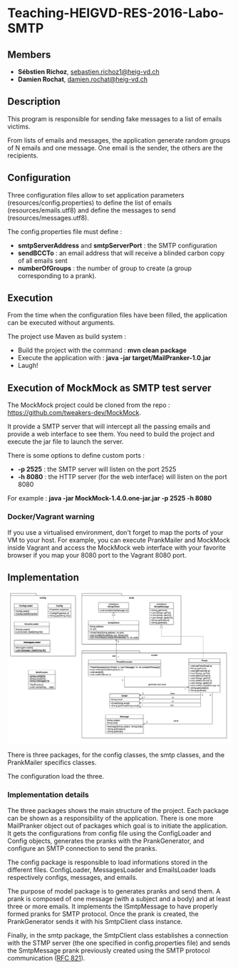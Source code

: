 # Teaching-HEIGVD-RES-2016-Labo-SMTP

## Members

* **Sébstien Richoz**, sebastien.richoz1@heig-vd.ch
* **Damien Rochat**, damien.rochat@heig-vd.ch

## Description

This program is responsible for sending fake messages to a list of emails victims.

From lists of emails and messages, the application generate random groups of N emails and one message. One email is the sender, the others are the recipients.

## Configuration

Three configuration files allow to set application parameters (resources/config.properties) to define the list of emails (resources/emails.utf8) and define the messages to send (resources/messages.utf8).

The config.properties file must define : 

* **smtpServerAddress** and **smtpServerPort** : the SMTP configuration
* **sendBCCTo** : an email address that will receive a blinded carbon copy of all emails sent
* **numberOfGroups** : the number of group to create (a group corresponding to a prank).

## Execution

From the time when the configuration files have been filled, the application can be executed without arguments.

The project use Maven as build system :

* Build the project with the command : **mvn clean package**
* Execute the application with : **java -jar target/MailPranker-1.0.jar**
* Laugh!

## Execution of MockMock as SMTP test server

The MockMock project could be cloned from the repo : <https://github.com/tweakers-dev/MockMock>.

It provide a SMTP server that will intercept all the passing emails and provide a web interface to see them.
You need to build the project and execute the jar file to launch the server.

There is some options to define custom ports :

* **-p 2525** : the SMTP server will listen on the port 2525
* **-h 8080** : the HTTP server (for the web interface) will listen on the port 8080

For example : **java -jar MockMock-1.4.0.one-jar.jar -p 2525 -h 8080**

### Docker/Vagrant warning

If you use a virtualised environment, don't forget to map the ports of your VM to your host. For example, you can execute PrankMailer and MockMock inside Vagrant and access the MockMock web interface with your favorite browser if you map your 8080 port to the Vagrant 8080 port.

## Implementation

![Class diagram](./doc/class_diagram.png)

There is three packages, for the config classes, the smtp classes, and the PrankMailer specifics classes.

The configuration load the three.

### Implementation details ####

The three packages shows the main structure of the project. Each package can be shown as a responsibility of the application.
There is one more MailPranker object out of packages which goal is to initiate the application. It gets the configurations from config file using the ConfigLoader and Config objects, generates the pranks with the PrankGenerator, and configure an SMTP connection to send the pranks.

The config package is responsible to load informations stored in the different files. ConfigLoader, MessagesLoader and EmailsLoader loads respectively configs, messages, and emails.

The purpose of model package is to generates pranks and send them. A prank is composed of one message (with a subject and a body) and at least three or more emails. It implements the ISmtpMessage to have properly formed pranks for SMTP protocol. Once the prank is created, the PrankGenerator sends it with his SmtpClient class instance.

Finally, in the smtp package, the SmtpClient class establishes a connection with the STMP server (the one specified in config.properties file) and sends the SmtpMessage prank previously created using the SMTP protocol communication ([RFC 821](https://tools.ietf.org/html/rfc821 "RFC 821")).
